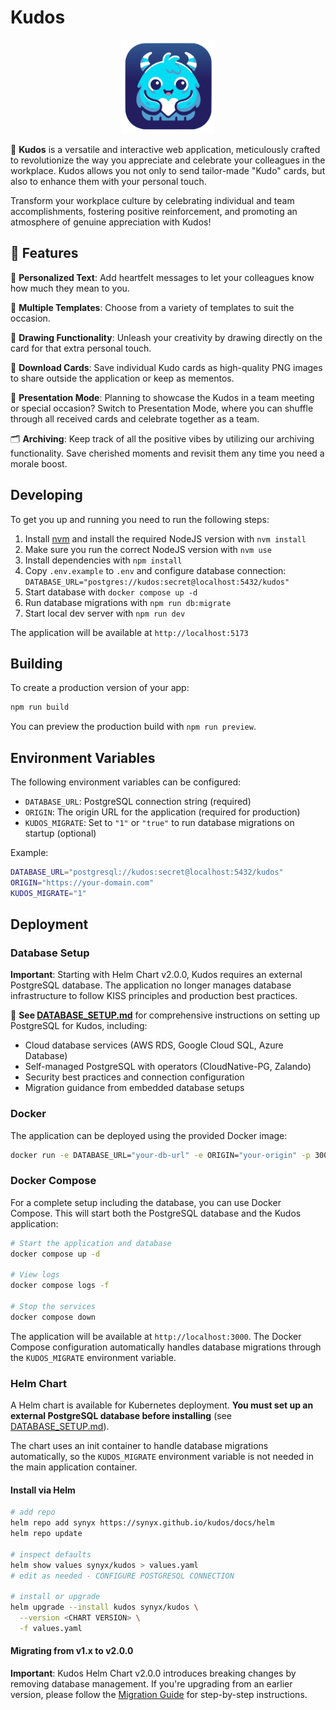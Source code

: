 # Kudos

<div align="center">
    <img width="150" src="res/kudo-monster.svg" alt="Kudo Monster">
</div>

👏 **Kudos** is a versatile and interactive web application, meticulously crafted to revolutionize the way you appreciate and celebrate your colleagues in the workplace. Kudos allows you not only to send tailor-made "Kudo" cards, but also to enhance them with your personal touch.

Transform your workplace culture by celebrating individual and team accomplishments, fostering positive reinforcement, and promoting an atmosphere of genuine appreciation with Kudos!

## 🌟 Features

📝 **Personalized Text**: Add heartfelt messages to let your colleagues know how much they mean to you.

🎴 **Multiple Templates**: Choose from a variety of templates to suit the occasion.

🎨 **Drawing Functionality**: Unleash your creativity by drawing directly on the card for that extra personal touch.

💾 **Download Cards**: Save individual Kudo cards as high-quality PNG images to share outside the application or keep as mementos.

🎉 **Presentation Mode**:
Planning to showcase the Kudos in a team meeting or special occasion? Switch to Presentation Mode, where you can shuffle through all received cards and celebrate together as a team.

🗂 **Archiving**:
Keep track of all the positive vibes by utilizing our archiving functionality. Save cherished moments and revisit them any time you need a morale boost.

## Developing

To get you up and running you need to run the following steps:

1. Install [nvm](https://github.com/nvm-sh/nvm#installing-and-updating) and install the required NodeJS version with `nvm install`
2. Make sure you run the correct NodeJS version with `nvm use`
3. Install dependencies with `npm install`
4. Copy `.env.example` to `.env` and configure database connection: `DATABASE_URL="postgres://kudos:secret@localhost:5432/kudos"`
5. Start database with `docker compose up -d`
6. Run database migrations with `npm run db:migrate`
7. Start local dev server with `npm run dev`

The application will be available at `http://localhost:5173`

## Building

To create a production version of your app:

```bash
npm run build
```

You can preview the production build with `npm run preview`.

## Environment Variables

The following environment variables can be configured:

- `DATABASE_URL`: PostgreSQL connection string (required)
- `ORIGIN`: The origin URL for the application (required for production)
- `KUDOS_MIGRATE`: Set to `"1"` or `"true"` to run database migrations on startup (optional)

Example:
```bash
DATABASE_URL="postgresql://kudos:secret@localhost:5432/kudos"
ORIGIN="https://your-domain.com"
KUDOS_MIGRATE="1"
```

## Deployment

### Database Setup

**Important**: Starting with Helm Chart v2.0.0, Kudos requires an external PostgreSQL database. The application no longer manages database infrastructure to follow KISS principles and production best practices.

📖 **See [DATABASE_SETUP.md](DATABASE_SETUP.md)** for comprehensive instructions on setting up PostgreSQL for Kudos, including:
- Cloud database services (AWS RDS, Google Cloud SQL, Azure Database)
- Self-managed PostgreSQL with operators (CloudNative-PG, Zalando)
- Security best practices and connection configuration
- Migration guidance from embedded database setups

### Docker

The application can be deployed using the provided Docker image:

```bash
docker run -e DATABASE_URL="your-db-url" -e ORIGIN="your-origin" -p 3000:3000 ghcr.io/synyx/kudos:main
```

### Docker Compose

For a complete setup including the database, you can use Docker Compose. This will start both the PostgreSQL database and the Kudos application:

```bash
# Start the application and database
docker compose up -d

# View logs
docker compose logs -f

# Stop the services
docker compose down
```

The application will be available at `http://localhost:3000`. The Docker Compose configuration automatically handles database migrations through the `KUDOS_MIGRATE` environment variable.

### Helm Chart

A Helm chart is available for Kubernetes deployment. **You must set up an external PostgreSQL database before installing** (see [DATABASE_SETUP.md](DATABASE_SETUP.md)).

The chart uses an init container to handle database migrations automatically, so the `KUDOS_MIGRATE` environment variable is not needed in the main application container.

#### Install via Helm

```sh
# add repo
helm repo add synyx https://synyx.github.io/kudos/docs/helm
helm repo update

# inspect defaults
helm show values synyx/kudos > values.yaml
# edit as needed - CONFIGURE POSTGRESQL CONNECTION

# install or upgrade
helm upgrade --install kudos synyx/kudos \
  --version <CHART VERSION> \
  -f values.yaml
```

#### Migrating from v1.x to v2.0.0

**Important**: Kudos Helm Chart v2.0.0 introduces breaking changes by removing database management. If you're upgrading from an earlier version, please follow the [Migration Guide](MIGRATION.md) for step-by-step instructions.

